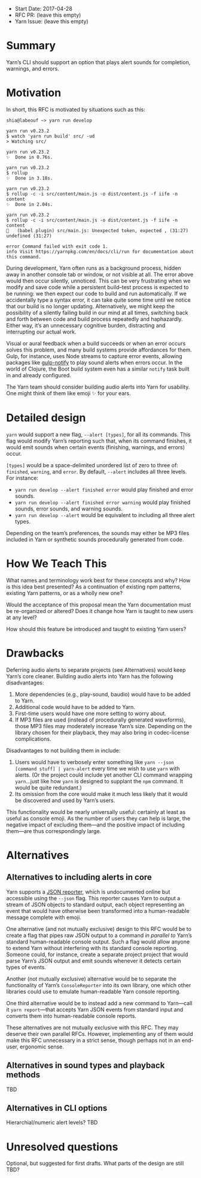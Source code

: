 - Start Date: 2017-04-28
- RFC PR: (leave this empty)
- Yarn Issue: (leave this empty)

# Summary
Yarn’s CLI should support an option that plays alert sounds for completion, warnings, and errors.

# Motivation
In short, this RFC is motivated by situations such as this:

    shia@labeouf ~> yarn run develop

    yarn run v0.23.2
    $ watch 'yarn run build' src/ -ud 
    > Watching src/

    yarn run v0.23.2
    ✨  Done in 0.76s.

    yarn run v0.23.2
    $ rollup
    ✨  Done in 3.18s.

    yarn run v0.23.2
    $ rollup -c -i src/content/main.js -o dist/content.js -f iife -n content 
    ✨  Done in 2.04s.

    yarn run v0.23.2
    $ rollup -c -i src/content/main.js -o dist/content.js -f iife -n content 
    🚨   (babel plugin) src/main.js: Unexpected token, expected , (31:27)
    undefined (31:27)

    error Command failed with exit code 1.
    info Visit https://yarnpkg.com/en/docs/cli/run for documentation about this command.

During development, Yarn often runs as a background process, hidden away in another console tab or window, or not visible at all. The error above would then occur silently, unnoticed. This can be very frustrating when we modify and save code while a persistent build–test process is expected to be running: we then expect our code to build and run automatically. If we accidentally type a syntax error, it can take quite some time until we notice that our build is no longer updating. Alternatively, we might keep the possibility of a silently failing build in our mind at all times, switching back and forth between code and build process repeatedly and haphazardly. Either way, it’s an unnecessary cognitive burden, distracting and interrupting our actual work.

Visual or aural feedback when a build succeeds or when an error occurs solves this problem, and many build systems provide affordances for them. Gulp, for instance, uses Node streams to capture error events, allowing packages like [gulp-notify](https://www.npmjs.com/package/gulp-notify) to play sound alerts when errors occur. In the world of Clojure, the Boot build system even has a similar `notify` task built in and already configured.

The Yarn team should consider building audio alerts into Yarn for usability. One might think of them like emoji ✨  for your ears.

# Detailed design

`yarn` would support a new flag, `--alert [types]`, for all its commands. This flag would modify Yarn’s reporting such that, when its command finishes, it would emit sounds when certain events (finishing, warnings, and errors) occur.

`[types]` would be a space-delimited unordered list of zero to three of: `finished`, `warning`, and `error`. By default, `--alert` includes all three levels. For instance:

* `yarn run develop --alert finished error` would play finished and error sounds.
* `yarn run develop --alert finished error warning` would play finished sounds, error sounds, and warning sounds.
* `yarn run develop --alert` would be equivalent to including all three alert types.

Depending on the team’s preferences, the sounds may either be MP3 files included in Yarn or synthetic sounds procedurally generated from code.

# How We Teach This

What names and terminology work best for these concepts and why? How is this
idea best presented? As a continuation of existing npm patterns, existing Yarn
patterns, or as a wholly new one?

Would the acceptance of this proposal mean the Yarn documentation must be
re-organized or altered? Does it change how Yarn is taught to new users
at any level?

How should this feature be introduced and taught to existing Yarn users?

# Drawbacks
Deferring audio alerts to separate projects (see Alternatives) would keep Yarn’s core cleaner. Building audio alerts into Yarn has the following disadvantages:

1. More dependencies (e.g., play-sound, baudio) would have to be added to Yarn.
2. Additional code would have to be added to Yarn.
3. First-time users would have one more setting to worry about.
4. If MP3 files are used (instead of procedurally generated waveforms), those MP3 files may moderately increase Yarn’s size. Depending on the library chosen for their playback, they may also bring in codec-license complications.

Disadvantages to not building them in include:

1. Users would have to verbosely enter something like `yarn --json [command stuff] | yarn-alert` every time we wish to use `yarn` with alerts. (Or the project could include yet another CLI command wrapping `yarn`…just like how `yarn` is designed to supplant the `npm` command. It would be quite redundant.)
2. Its omission from the core would make it much less likely that it would be discovered and used by Yarn’s users.

This functionality would be nearly universally useful: certainly at least as useful as console emoji. As the number of users they can help is large, the negative impact of excluding them—and the positive impact of including them—are thus correspondingly large.

# Alternatives

## Alternatives to including alerts in core
Yarn supports a [JSON reporter](https://github.com/yarnpkg/yarn/blob/master/__tests__/reporters/__snapshots__/json-reporter.js.snap), which is undocumented online but accessible using the `--json` flag. This reporter causes Yarn to output a stream of JSON objects to standard output, each object representing an event that would have otherwise been transformed into a human-readable message complete with emoji.

One alternative (and not mutually exclusive) design to this RFC would be to create a flag that pipes raw JSON output to a command *in parallel to* Yarn’s standard human-readable console output. Such a flag would allow anyone to extend Yarn without interfering with its standard console reporting. Someone could, for instance, create a separate project project that would parse Yarn’s JSON output and emit sounds whenever it detects certain types of events.

Another (not mutually exclusive) alternative would be to separate the functionality of Yarn’s `ConsoleReporter` into its own library, one which other libraries could use to emulate human-readable Yarn console reporting.

One third alternative would be to instead add a new command to Yarn—call it `yarn report`—that accepts Yarn JSON events from standard input and converts them into human-readable console reports.

These alternatives are not mutually exclusive with this RFC. They may deserve their own parallel RFCs. However, implementing any of them would make this RFC unnecessary in a strict sense, though perhaps not in an end-user, ergonomic sense.

## Alternatives in sound types and playback methods
TBD

## Alternatives in CLI options
Hierarchial/numeric alert levels? TBD

# Unresolved questions

Optional, but suggested for first drafts. What parts of the design are still
TBD?
